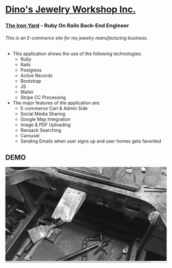 # [Dino's Jewelry Workshop Inc.](https://brunz36-dinos-jewelry.herokuapp.com)

### **[The Iron Yard](http://theironyard.com)** &dash; Ruby On Rails Back-End Engineer

###### This is an E-commerce site for my jewelry manufacturing business.

- This application shows the use of the following technologies:
  - Ruby
  - Rails
  - Postgress
  - Active Records
  - Bootstrap
  - JS
  - Mailer
  - Stripe CC Processing
- The major features of the application are:
  - E-commerce Cart & Admin Side
  - Social Media Sharing
  - Google Map Integration
  - Image & PDF Uploading
  - Ransack Searching
  - Carousel
  - Sending Emails when user signs up and user homes gets favorited

## DEMO
![](https://raw.githubusercontent.com/brunz36/djwinc/master/app/assets/images/djwinc1.gif)
